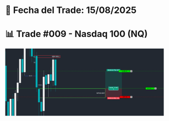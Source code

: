 # 📅 Fecha del Trade: 15/08/2025
# 📊 Trade #009 - Nasdaq 100 (NQ)

![Gráfico del Trade](trade_009.png) <!-- Asegúrate que el nombre coincida exactamente -->
